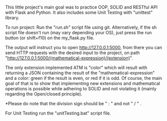 This little project's main goal was to practice OOP, SOLID and RESTful API with Flask and Python. It also includes some Unit Testing with "unittest" library.

To run project:
Run the "run.sh" script file using git. Alternatively, if the sh script file doesn't run (may vary depending your OS), just press the run button (or shift+f10) on the my_flask.py file.

The output will instruct you to open http://127.0.0.1:5000, from there you can send HTTP requests with the desired input to the project, on path "http://127.0.0.1:5000/(mathematical-expression)/(extension)".

The only extension implemented ATM is "color" which will result with returning a JSON containing the result of the "mathematical-expression" and a color: green if the result is even, or red if it is odd. Of course, the main goal of that is to show that implementing new extensions and mathematical operations is possible while adhering to SOLID and not violating it (mainly regarding the Open/closed principle).

*Please do note that the division sign should be " : " and not " / " .

For Unit Testing run the "unitTesting.bat" script file.
